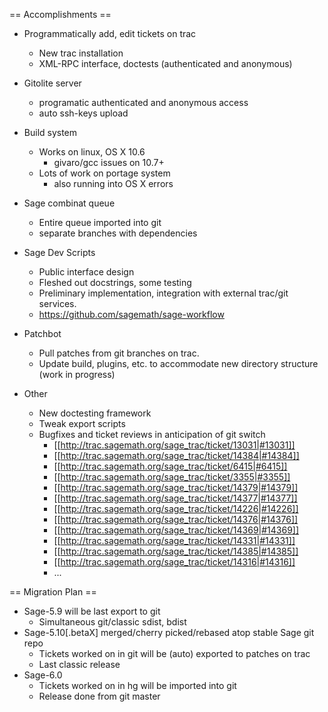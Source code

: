 == Accomplishments ==

  * Programmatically add, edit tickets on trac
    * New trac installation
    * XML-RPC interface, doctests (authenticated and anonymous)

  * Gitolite server
    * programatic authenticated and anonymous access
    * auto ssh-keys upload

  * Build system
    * Works on linux, OS X 10.6
       * givaro/gcc issues on 10.7+
    * Lots of work on portage system
       * also running into OS X errors

  * Sage combinat queue
    * Entire queue imported into git
    * separate branches with dependencies

  * Sage Dev Scripts
    * Public interface design
    * Fleshed out docstrings, some testing
    * Preliminary implementation, integration with external trac/git services.
    * https://github.com/sagemath/sage-workflow

  * Patchbot
    * Pull patches from git branches on trac.
    * Update build, plugins, etc. to accommodate new directory structure (work in progress)

  * Other
    * New doctesting framework
    * Tweak export scripts
    * Bugfixes and ticket reviews in anticipation of git switch 
      * [[http://trac.sagemath.org/sage_trac/ticket/13031|#13031]]
      * [[http://trac.sagemath.org/sage_trac/ticket/14384|#14384]]
      * [[http://trac.sagemath.org/sage_trac/ticket/6415|#6415]]
      * [[http://trac.sagemath.org/sage_trac/ticket/3355|#3355]]
      * [[http://trac.sagemath.org/sage_trac/ticket/14379|#14379]]
      * [[http://trac.sagemath.org/sage_trac/ticket/14377|#14377]]
      * [[http://trac.sagemath.org/sage_trac/ticket/14226|#14226]]
      * [[http://trac.sagemath.org/sage_trac/ticket/14376|#14376]]
      * [[http://trac.sagemath.org/sage_trac/ticket/14369|#14369]]
      * [[http://trac.sagemath.org/sage_trac/ticket/14331|#14331]]
      * [[http://trac.sagemath.org/sage_trac/ticket/14385|#14385]]
      * [[http://trac.sagemath.org/sage_trac/ticket/14316|#14316]]
      * ...

== Migration Plan ==

   * Sage-5.9 will be last export to git
     * Simultaneous git/classic sdist, bdist
   * Sage-5.10[.betaX] merged/cherry picked/rebased atop stable Sage git repo
     * Tickets worked on in git will be (auto) exported to patches on trac
     * Last classic release
   * Sage-6.0
     * Tickets worked on in hg will be imported into git
     * Release done from git master
